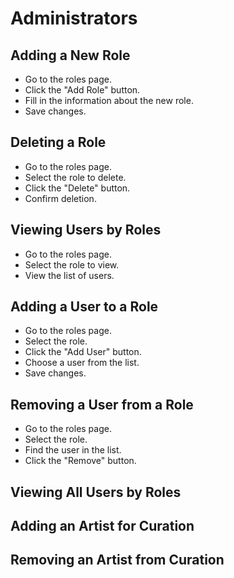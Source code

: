# Administrators

## Adding a New Role
- Go to the roles page.
- Click the "Add Role" button.
- Fill in the information about the new role.
- Save changes.

## Deleting a Role
- Go to the roles page.
- Select the role to delete.
- Click the "Delete" button.
- Confirm deletion.

## Viewing Users by Roles
- Go to the roles page.
- Select the role to view.
- View the list of users.

## Adding a User to a Role
- Go to the roles page.
- Select the role.
- Click the "Add User" button.
- Choose a user from the list.
- Save changes.

## Removing a User from a Role
- Go to the roles page.
- Select the role.
- Find the user in the list.
- Click the "Remove" button.

## Viewing All Users by Roles

## Adding an Artist for Curation
## Removing an Artist from Curation